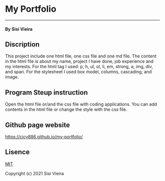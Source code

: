# My Portfolio
___________
#### By Sisi Vieira
## Discription
This project include one html file, one css file and one md file. The content in the html file is about my name, project I have done, job experience and my interests. For the html tag I used: p, h, ul, ol, li, em, strong, a, img, div, and span. For the stylesheet I used box model, columns, cascading, and image.
## Program Steup instruction
Open the html file or/and the css file with coding applications. You can add contents in the html file or change the style with the css file.
## Github page website
https://cicy886.github.io/my-portfolio/
## Lisence
[MIT](https://opensource.org/licenses/MIT)

Copyright (c) 2021 Sisi Vieira
